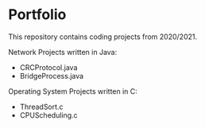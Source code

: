 # Portfolio
This repository contains coding projects from 2020/2021.

Network Projects written in Java:
* CRCProtocol.java
* BridgeProcess.java

Operating System Projects written in C:
* ThreadSort.c
* CPUScheduling.c
